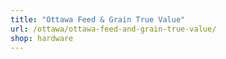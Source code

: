 ```yaml
---
title: "Ottawa Feed & Grain True Value"
url: /ottawa/ottawa-feed-and-grain-true-value/
shop: hardware
---
```

